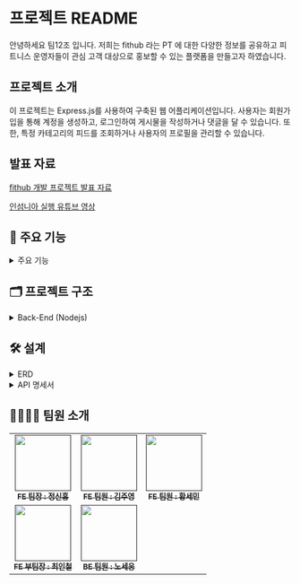# 프로젝트 README

안녕하세요 팀12조 입니다. 저희는 fithub 라는 PT 에 대한 다양한 정보를 공유하고 피트니스 운영자들이 관심 고객 대상으로 홍보할 수 있는 플랫폼을 만들고자 하였습니다.

## 프로젝트 소개 
이 프로젝트는 Express.js를 사용하여 구축된 웹 어플리케이션입니다. 
사용자는 회원가입을 통해 계정을 생성하고, 로그인하여 게시물을 작성하거나 댓글을 달 수 있습니다. 또한, 특정 카테고리의 피드를 조회하거나 사용자의 프로필을 관리할 수 있습니다.

## 발표 자료

[fithub 개발 프로젝트 발표 자료](https://www.notion.so/nongsi/fithub-291635c6c39642ec9d724549e9338710?pvs=4)

[인섬니아 실행 유튜브 영상](https://youtu.be/Tpz5AqhTSjk?si=QGsPD8SqN9G6ROLo)

## 🚀 주요 기능 
<details> 
 <summary> 주요 기능 </summary>
<div markdown="1">

### ✅ 사용자 인증 및 회원가입
- 사용자는 이메일과 비밀번호를 이용하여 회원가입을 할 수 있습니다.
- 회원가입 후 인증된 사용자는 로그인할 수 있습니다.

### ✅ 게시물 관리
- 사용자는 로그인한 후 게시물을 작성할 수 있습니다.
- 게시물을 수정 및 삭제할 수 있습니다.
- 게시물은 다양한 카테고리로 분류됩니다.

### ✅ 댓글 기능
- 사용자는 게시물에 댓글을 작성할 수 있습니다.
- 작성된 댓글은 게시물에 표시됩니다.

### ✅ 피드 조회
- 사용자는 다양한 카테고리의 피드를 조회할 수 있습니다.
- 특정 카테고리의 인기 있는 게시물을 확인할 수 있습니다.

### ✅ 사용자 프로필 관리
: 사용자는 자신의 프로필을 수정하거나 삭제할 수 있습니다.
</div>
</details>


## 🗂 프로젝트 구조
<details> 
 <summary> Back-End (Nodejs) </summary>
<div markdown="2">
 
    📦src
    ┣ 📂controllers
    ┃ ┗ 📜postController.js
    ┣ 📂middlewares
    ┃ ┣ 📜auth.middleware.js            # 사용자 인증 미들웨어
    ┃ ┣ 📜error-handling.middleware.js  # 에러 처리 미들웨어
    ┃ ┗ 📜log.middleware.js             # 로그 처리 미들웨어
    ┣ 📂router
    ┃ ┣ 📜comment.router.js             # 댓글 API
    ┃ ┣ 📜documents.router.js           # 게시글 API
    ┃ ┣ 📜feed.router.js                # feed API
    ┃ ┣ 📜profile.router.js             # 프로필 API
    ┃ ┗ 📜users.router.js               # 회원가입,로그-인/아웃 API
    ┗ 📂utils
    ┃ ┗ 📂prisma
    ┃ ┃ ┗ 📜index.js

 </div>
</details>

## 🛠 설계

<details> 
 <summary> ERD </summary>
<div markdown="3">
 
 [FitHub ERD](https://www.erdcloud.com/d/cXRBC7cAAyf7R4jsi)
 
 </div>
</details>

<details> 
 <summary> API 명세서 </summary>
<div markdown="4">

 [API 명세서 노션](https://www.notion.so/nongsi/2-API-b990897507f544cc85cb014e047806f0?pvs=4)
 
 </div>
</details>

## 👨‍👨‍👧‍👦 팀원 소개

<table>
  <tbody>
    <tr>
      <td align="center"><a href=""><img src="https://github.com/nongsi1136/team12/assets/154482024/d524c960-f171-48a1-8158-4f815b19403a"width="100px;" alt=""/><br /><sub><b>FE 팀장 : 정신홍 </b></sub></a><br /></td>
      <td align="center"><a href=""><img src="https://github.com/nongsi1136/team12/assets/154482024/35771e1d-f933-460f-9abd-d89b07aae6ec" width="100px;" alt=""/><br /><sub><b>FE 팀원 : 김주영 </b></sub></a><br /></td>
      <td align="center"><a href=""><img src="https://github.com/nongsi1136/team12/assets/154482024/456aa118-90c5-4c96-82e7-c9449e5a6dcd" width="100px;" alt=""/><br /><sub><b>FE 팀원 : 황세민 </b></sub></a><br /></td>
     <tr/>
       <td align="center"><a href=""><img src="https://github.com/nongsi1136/team12/assets/154482024/fa8dff64-5322-412b-8ffb-9eb54ff7c864" width="100px;" alt=""/><br /><sub><b>FE 부팀장 : 최인철 </b></sub></a><br /></td>
      <td align="center"><a href=""><img src="https://github.com/nongsi1136/team12/assets/154482024/cf1a2725-3b99-44fe-ac61-91669dfddefa" width="100px;" alt=""/><br /><sub><b>BE 팀원 : 노세웅 </b></sub></a><br /></td>
    </tr>
  </tbody>
</table>


